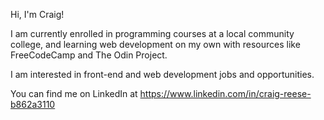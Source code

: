 Hi, I'm Craig! 

I am currently enrolled in programming courses at a local community college, and learning web development on my own with resources like FreeCodeCamp and The Odin Project.

I am interested in front-end and web development jobs and opportunities.

You can find me on LinkedIn at https://www.linkedin.com/in/craig-reese-b862a3110
